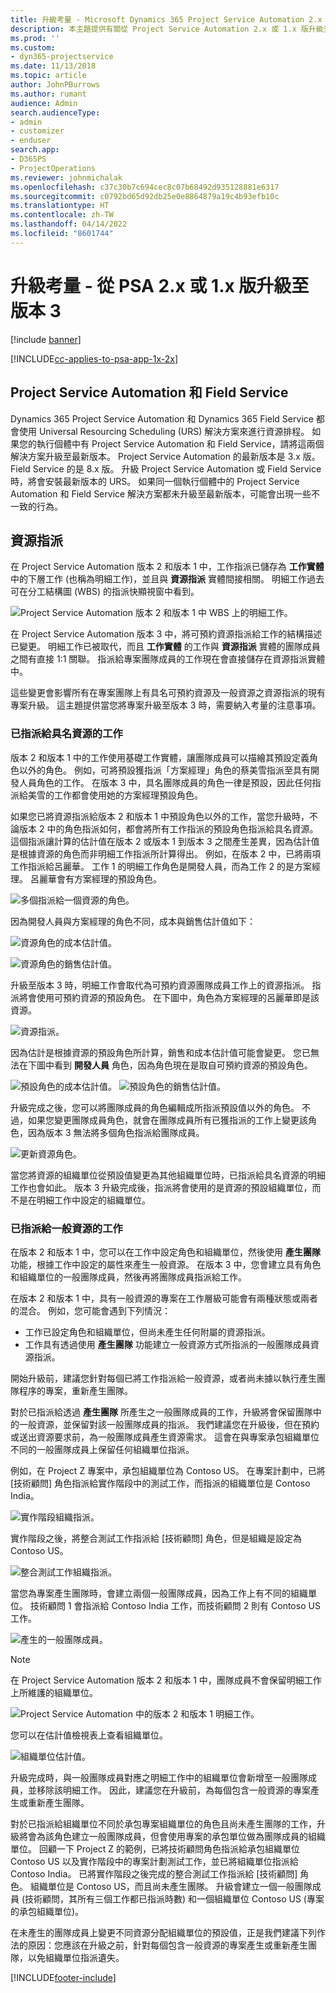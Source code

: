 ```yaml
---
title: 升級考量 - Microsoft Dynamics 365 Project Service Automation 2.x 或 1.x 版至版本 3
description: 本主題提供有關從 Project Service Automation 2.x 或 1.x 版升級至版本 3 時必須進行考量的資訊。
ms.prod: ''
ms.custom:
- dyn365-projectservice
ms.date: 11/13/2018
ms.topic: article
author: JohnPBurrows
ms.author: rumant
audience: Admin
search.audienceType:
- admin
- customizer
- enduser
search.app:
- D365PS
- ProjectOperations
ms.reviewer: johnmichalak
ms.openlocfilehash: c37c30b7c694cec8c07b68492d935128881e6317
ms.sourcegitcommit: c0792bd65d92db25e0e8864879a19c4b93efb10c
ms.translationtype: HT
ms.contentlocale: zh-TW
ms.lasthandoff: 04/14/2022
ms.locfileid: "8601744"
---
```

# <a name="upgrade-considerations---psa-version-2x-or-1x-to-version-3"></a>升級考量 - 從 PSA 2.x 或 1.x 版升級至版本 3

[!include [banner](../includes/psa-now-project-operations.md)]

[!INCLUDE[cc-applies-to-psa-app-1x-2x](../includes/cc-applies-to-psa-app-1x-2x.md)]

## <a name="project-service-automation-and-field-service"></a>Project Service Automation 和 Field Service
Dynamics 365 Project Service Automation 和 Dynamics 365 Field Service 都會使用 Universal Resourcing Scheduling (URS) 解決方案來進行資源排程。 如果您的執行個體中有 Project Service Automation 和 Field Service，請將這兩個解決方案升級至最新版本。 Project Service Automation 的最新版本是 3.x 版。 Field Service 的是 8.x 版。 升級 Project Service Automation 或 Field Service 時，將會安裝最新版本的 URS。 如果同一個執行個體中的 Project Service Automation 和 Field Service 解決方案都未升級至最新版本，可能會出現一些不一致的行為。

## <a name="resource-assignments"></a>資源指派
在 Project Service Automation 版本 2 和版本 1 中，工作指派已儲存為 **工作實體** 中的下層工作 (也稱為明細工作)，並且與 **資源指派** 實體間接相關。 明細工作過去可在分工結構圖 (WBS) 的指派快顯視窗中看到。

![Project Service Automation 版本 2 和版本 1 中 WBS 上的明細工作。](media/upgrade-line-task-01.png)

在 Project Service Automation 版本 3 中，將可預約資源指派給工作的結構描述已變更。 明細工作已被取代，而且 **工作實體** 的工作與 **資源指派** 實體的團隊成員之間有直接 1:1 關聯。 指派給專案團隊成員的工作現在會直接儲存在資源指派實體中。  

這些變更會影響所有在專案團隊上有具名可預約資源及一般資源之資源指派的現有專案升級。 這主題提供當您將專案升級至版本 3 時，需要納入考量的注意事項。 

### <a name="tasks-assigned-to-named-resources"></a>已指派給具名資源的工作
版本 2 和版本 1 中的工作使用基礎工作實體，讓團隊成員可以描繪其預設定義角色以外的角色。 例如，可將預設獲指派「方案經理」角色的蔡美雪指派至具有開發人員角色的工作。 在版本 3 中，具名團隊成員的角色一律是預設，因此任何指派給美雪的工作都會使用她的方案經理預設角色。

如果您已將資源指派給版本 2 和版本 1 中預設角色以外的工作，當您升級時，不論版本 2 中的角色指派如何，都會將所有工作指派的預設角色指派給具名資源。 這個指派讓計算的估計值在版本 2 或版本 1 到版本 3 之間產生差異，因為估計值是根據資源的角色而非明細工作指派所計算得出。 例如，在版本 2 中，已將兩項工作指派給呂麗華。 工作 1 的明細工作角色是開發人員，而為工作 2 的是方案經理。 呂麗華會有方案經理的預設角色。

![多個指派給一個資源的角色。](media/upgrade-multiple-roles-02.png)

因為開發人員與方案經理的角色不同，成本與銷售估計值如下：

![資源角色的成本估計值。](media/upggrade-cost-estimates-03.png)

![資源角色的銷售估計值。](media/upgrade-sales-estimates-04.png)

升級至版本 3 時，明細工作會取代為可預約資源團隊成員工作上的資源指派。 指派將會使用可預約資源的預設角色。 在下圖中，角色為方案經理的呂麗華即是該資源。

![資源指派。](media/resource-assignment-v2-05.png)

因為估計是根據資源的預設角色所計算，銷售和成本估計值可能會變更。 您已無法在下圖中看到 **開發人員** 角色，因為角色現在是取自可預約資源的預設角色。

![預設角色的成本估計值。](media/resource-assignment-cost-estimate-06.png)
![預設角色的銷售估計值。](media/resource-assignment-sales-estimate-07.png)

升級完成之後，您可以將團隊成員的角色編輯成所指派預設值以外的角色。 不過，如果您變更團隊成員角色，就會在團隊成員所有已獲指派的工作上變更該角色，因為版本 3 無法將多個角色指派給團隊成員。

![更新資源角色。](media/resource-role-assignment-08.png)

當您將資源的組織單位從預設值變更為其他組織單位時，已指派給具名資源的明細工作也會如此。 版本 3 升級完成後，指派將會使用的是資源的預設組織單位，而不是在明細工作中設定的組織單位。

### <a name="tasks-assigned-to-generic-resources"></a>已指派給一般資源的工作
在版本 2 和版本 1 中，您可以在工作中設定角色和組織單位，然後使用 **產生團隊** 功能，根據工作中設定的屬性來產生一般資源。 在版本 3 中，您會建立具有角色和組織單位的一般團隊成員，然後再將團隊成員指派給工作。

在版本 2 和版本 1 中，具有一般資源的專案在工作層級可能會有兩種狀態或兩者的混合。 例如，您可能會遇到下列情況：

- 工作已設定角色和組織單位，但尚未產生任何附屬的資源指派。
- 工作具有透過使用 **產生團隊** 功能建立一般資源方式所指派的一般團隊成員資源指派。

開始升級前，建議您針對每個已將工作指派給一般資源，或者尚未據以執行產生團隊程序的專案，重新產生團隊。

對於已指派給透過 **產生團隊** 所產生之一般團隊成員的工作，升級將會保留團隊中的一般資源，並保留對該一般團隊成員的指派。 我們建議您在升級後，但在預約或送出資源要求前，為一般團隊成員產生資源需求。 這會在與專案承包組織單位不同的一般團隊成員上保留任何組織單位指派。

例如，在 Project Z 專案中，承包組織單位為 Contoso US。 在專案計劃中，已將 [技術顧問] 角色指派給實作階段中的測試工作，而指派的組織單位是 Contoso India。

![實作階段組織指派。](media/org-unit-assignment-09.png)

實作階段之後，將整合測試工作指派給 [技術顧問] 角色，但是組織是設定為 Contoso US。  

![整合測試工作組織指派。](media/org-unit-generate-team-10.png)

當您為專案產生團隊時，會建立兩個一般團隊成員，因為工作上有不同的組織單位。 技術顧問 1 會指派給 Contoso India 工作，而技術顧問 2 則有 Contoso US 工作。  

![產生的一般團隊成員。](media/org-unit-assignments-multiple-resources-11.png)

> [!NOTE]
> 在 Project Service Automation 版本 2 和版本 1 中，團隊成員不會保留明細工作上所維護的組織單位。

![Project Service Automation 中的版本 2 和版本 1 明細工作。](media/line-tasks-12.png)

您可以在估計值檢視表上查看組織單位。 

![組織單位估計值。](media/org-unit-estimates-view-13.png)
 
升級完成時，與一般團隊成員對應之明細工作中的組織單位會新增至一般團隊成員，並移除該明細工作。 因此，建議您在升級前，為每個包含一般資源的專案產生或重新產生團隊。

對於已指派給組織單位不同於承包專案組織單位的角色且尚未產生團隊的工作，升級將會為該角色建立一般團隊成員，但會使用專案的承包單位做為團隊成員的組織單位。 回顧一下 Project Z 的範例，已將技術顧問角色指派給承包組織單位 Contoso US 以及實作階段中的專案計劃測試工作，並已將組織單位指派給 Contoso India。 已將實作階段之後完成的整合測試工作指派給 [技術顧問] 角色。 組織單位是 Contoso US，而且尚未產生團隊。 升級會建立一個一般團隊成員 (技術顧問，其所有三個工作都已指派時數) 和一個組織單位 Contoso US (專案的承包組織單位)。   
 
在未產生的團隊成員上變更不同資源分配組織單位的預設值，正是我們建議下列作法的原因：您應該在升級之前，針對每個包含一般資源的專案產生或重新產生團隊，以免組織單位指派遺失。



[!INCLUDE[footer-include](../includes/footer-banner.md)]
